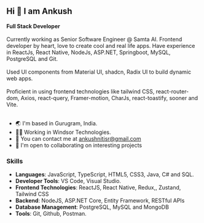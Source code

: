 ## Hi 👋 I am Ankush </br>
<b>Full Stack Developer</b> </br></br>
Currently working as Senior Software Engineer @ Samta AI. Frontend developer by heart, love to create cool and real life apps. Have experience in ReactJs, React Native, NodeJs, ASP.NET, Springboot, MySQL, PostgreSQL and Git. </br></br>
Used UI components from Material UI, shadcn, Radix UI to build dynamic web apps. </br></br>
Proficient in using frontend technologies like tailwind CSS, react-router-dom, Axios, react-query, Framer-motion, CharJs, react-toastify, sooner and Vite. </br></br>

- 🌏 I'm based in Gurugram, India.
- 👨‍💻 Working in Windsor Technologies.
- 📧 You can contact me at ankushnitjsr@gmail.com
- 🤝 I'm open to collaborating on interesting projects

### Skills
- <b>Languages</b>: JavaScript, TypeScript, HTML5, CSS3, Java, C# and SQL. </br>
- <b>Developer Tools</b>: VS Code, Visual Studio. </br>
- <b>Frontend Technologies</b>: ReactJS, React Native, Redux,, Zustand, Tailwind CSS </br>
- <b>Backend</b>: NodeJS, ASP.NET Core, Entity Framework, RESTful APIs </br>
- <b>Database Management</b>: PostgreSQL, MySQL and MongoDB </br>
- <b>Tools</b>: Git, Github, Postman. </br>

